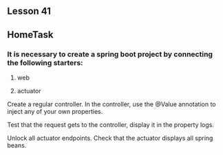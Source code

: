 ## Lesson 41
## HomeTask

### It is necessary to create a spring boot project by connecting the following starters:

1) web

2) actuator

Create a regular controller. In the controller, use the @Value annotation to inject any of your own properties.

Test that the request gets to the controller, display it in the property logs.

Unlock all actuator endpoints. Check that the actuator displays all spring beans.